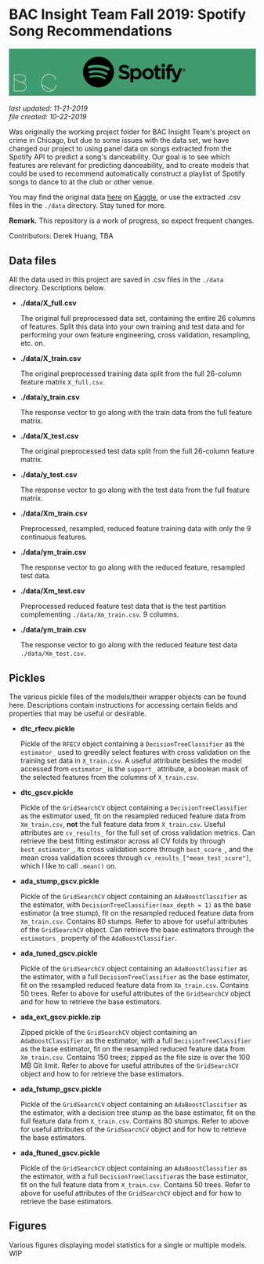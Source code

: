 # BAC Insight Team Fall 2019: Spotify Song Recommendations

![./banner.png](./banner.png)

_last updated: 11-21-2019_  
_file created: 10-22-2019_

Was originally the working project folder for BAC Insight Team's project on crime in Chicago, but due to some issues with the data set, we have changed our project to using panel data on songs extracted from the Spotify API to predict a song's danceability. Our goal is to see which features are relevant for predicting danceability, and to create models that could be used to recommend automatically construct a playlist of Spotify songs to dance to at the club or other venue.

You may find the original data [here](https://www.kaggle.com/snapcrack/the-billboard-200-acoustic-data) on [Kaggle](https://www.kaggle.com/), or use the extracted .csv files in the `./data` directory. Stay tuned for more.

__Remark.__ This repository is a work of progress, so expect frequent changes.  

Contributors: Derek Huang, TBA

## Data files

All the data used in this project are saved in .csv files in the `./data` directory. Descriptions below.

* **./data/X_full.csv**

    The original full preprocessed data set, containing the entire 26 columns of features. Split this data into your own training and test data and for performing your own feature engineering, cross validation, resampling, etc. on.

* **./data/X_train.csv**

    The original preprocessed training data split from the full 26-column feature matrix `X_full.csv`.

* **./data/y_train.csv**

    The response vector to go along with the train data from the full feature matrix.

* **./data/X_test.csv**

    The original preprocessed test data split from the full 26-column feature matrix.

* **./data/y_test.csv**

    The response vector to go along with the test data from the full feature matrix.

* **./data/Xm_train.csv**

    Preprocessed, resampled, reduced feature training data with only the 9 continuous features.

* **./data/ym_train.csv**

    The response vector to go along with the reduced feature, resampled test data.

* **./data/Xm_test.csv**

    Preprocessed reduced feature test data that is the test partition complementing `./data/Xm_train.csv`.  9 columns.

* **./data/ym_train.csv**

    The response vector to go along with the reduced feature test data `./data/Xm_test.csv`.

## Pickles

The various pickle files of the models/their wrapper objects can be found here. Descriptions contain instructions for accessing certain fields and properties that may be useful or desirable.

* **dtc_rfecv.pickle**

    Pickle of the `RFECV` object containing a `DecisionTreeClassifier` as the `estimator_` used to greedily select features with cross validation on the training set data in `X_train.csv`. A useful attribute besides the model accessed from `estimator_` is the `support_` attribute, a boolean mask of the selected features from the columns of `X_train.csv`.

* **dtc_gscv.pickle**

    Pickle of the `GridSearchCV` object containing a `DecisionTreeClassifier` as the estimator used, fit on the resampled reduced feature data from `Xm_train.csv`, **not** the full feature data from `X_train.csv`. Useful attributes are `cv_results_` for the full set of cross validation metrics. Can retrieve the best fitting estimator across all CV folds by through `best_estimator_`, its cross validation score through `best_score_`, and the mean cross validation scores through `cv_results_["mean_test_score"]`, which I like to call `.mean()` on.

* **ada_stump_gscv.pickle**

    Pickle of the `GridSearchCV` object containing an `AdaBoostClassifier` as the estimator, with `DecisionTreeClassifier(max_depth = 1)` as the base estimator (a tree stump), fit on the resampled reduced feature data from `Xm_train.csv`. Contains 80 stumps. Refer to above for useful attributes of the `GridSearchCV` object. Can retrieve the base estimators through the `estimators_` property of the `AdaBoostClassifier`.

* **ada_tuned_gscv.pickle**

    Pickle of the `GridSearchCV` object containing an `AdaBoostClassifier` as the estimator, with a full `DecisionTreeClassifier` as the base estimator, fit on the resampled reduced feature data from `Xm_train.csv`. Contains 50 trees. Refer to above for useful attributes of the `GridSearchCV` object and for how to retrieve the base estimators.

* **ada_ext_gscv.pickle.zip**

    Zipped pickle of the `GridSearchCV` object containing an `AdaBoostClassifier` as the estimator, with a full `DecisionTreeClassifier` as the base estimator, fit on the resampled reduced feature data from `Xm_train.csv`. Contains 150 trees; zipped as the file size is over the 100 MB Git limit. Refer to above for useful attributes of the `GridSearchCV` object and how to for retrieve the base estimators.

* **ada_fstump_gscv.pickle**

    Pickle of the `GridSearchCV` object containing an `AdaBoostClassifier` as the estimator, with a decision tree stump as the base estimator, fit on the full feature data from `X_train.csv`. Contains 80 stumps. Refer to above for useful attributes of the `GridSearchCV` object and for how to retrieve the base estimators.

* **ada_ftuned_gscv.pickle**

    Pickle of the `GridSearchCV` object containing an `AdaBoostClassifier` as the estimator, with a full `DecisionTreeClassifier`as the base estimator, fit on the full feature data from `X_train.csv`. Contains 50 trees. Refer to above for useful attributes of the `GridSearchCV` object and for how to retrieve the base estimators.

## Figures

Various figures displaying model statistics for a single or multiple models. WIP
